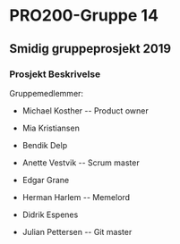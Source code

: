 # PRO200-Gruppe 14

## Smidig gruppeprosjekt 2019 

### Prosjekt Beskrivelse


Gruppemedlemmer:

- Michael Kosther -- Product owner

- Mia Kristiansen 

- Bendik Delp

- Anette Vestvik -- Scrum master

- Edgar Grane 

- Herman Harlem -- Memelord

- Didrik Espenes

- Julian Pettersen -- Git master
